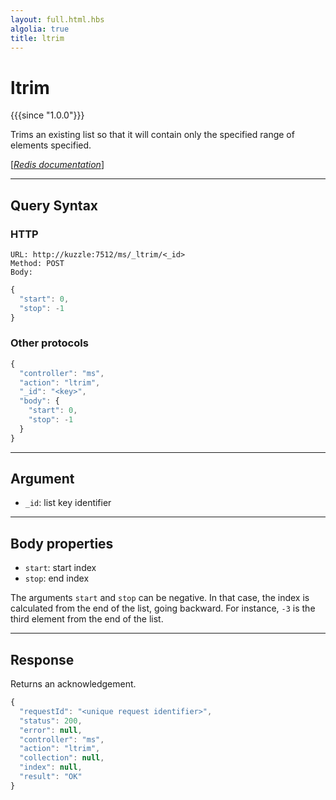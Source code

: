 ```yaml
---
layout: full.html.hbs
algolia: true
title: ltrim
---
```


# ltrim

{{{since "1.0.0"}}}

Trims an existing list so that it will contain only the specified range of elements specified.

[[_Redis documentation_]](https://redis.io/commands/ltrim)

---

## Query Syntax

### HTTP

```http
URL: http://kuzzle:7512/ms/_ltrim/<_id>
Method: POST  
Body:
```

```js
{
  "start": 0,
  "stop": -1
}
```

### Other protocols

```js
{
  "controller": "ms",
  "action": "ltrim",
  "_id": "<key>",
  "body": {
    "start": 0,
    "stop": -1
  }
}
```

---

## Argument

* `_id`: list key identifier

---

## Body properties

* `start`: start index
* `stop`: end index

The arguments `start` and `stop` can be negative. In that case, the index is calculated from the end of the list, going backward. For instance, `-3` is the third element from the end of the list.

---

## Response

Returns an acknowledgement.

```javascript
{
  "requestId": "<unique request identifier>",
  "status": 200,
  "error": null,
  "controller": "ms",
  "action": "ltrim",
  "collection": null,
  "index": null,
  "result": "OK"
}
```
